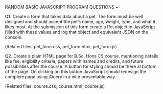 RANDOM BASIC JAVASCRIPT PROGRAM QUESTIONS ~

Q1.  Create a form that takes data about a pet. The form must be well designed and should accept the pet’s name, age, weight, type, and what it likes most. At the submission of this form create a Pet object in JavaScript filled with these values and log that object and equivalent JSON on the console.
 
 (Related files: pet_form.css, pet_form.html, pet_form.js)

 Q2. Create a plain HTML page for B.Sc. Hons CS course, mentioning details like fee, eligibility criteria, papers with names and credits, and future possibilities after the course. A button for styling should be there at bottom of the page. On clicking on this button JavaScript should redesign the complete page using jQuery in a nice presentable way.

(Related files: course.css, course.html, course.js)